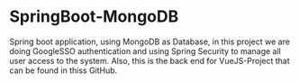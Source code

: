 # SpringBoot-MongoDB
Spring boot application, using MongoDB as Database,
in this project we are doing GoogleSSO authentication
and using Spring Security to manage all user access to the system.
Also, this is the back end for VueJS-Project that can be found in thiss GitHub.
